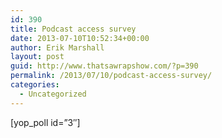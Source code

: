 ```yaml
---
id: 390
title: Podcast access survey
date: 2013-07-10T10:52:34+00:00
author: Erik Marshall
layout: post
guid: http://www.thatsawrapshow.com/?p=390
permalink: /2013/07/10/podcast-access-survey/
categories:
  - Uncategorized
---
```

[yop_poll id=&#8221;3&#8243;]